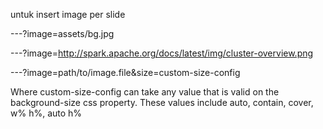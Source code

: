 untuk insert image per slide

---?image=assets/bg.jpg

---?image=http://spark.apache.org/docs/latest/img/cluster-overview.png

---?image=path/to/image.file&size=custom-size-config

Where custom-size-config can take any value that is valid on the background-size css property. 
These values include auto, contain, cover, w% h%, auto h%
